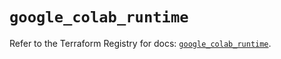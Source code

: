 # `google_colab_runtime`

Refer to the Terraform Registry for docs: [`google_colab_runtime`](https://registry.terraform.io/providers/hashicorp/google-beta/6.37.0/docs/resources/google_colab_runtime).
